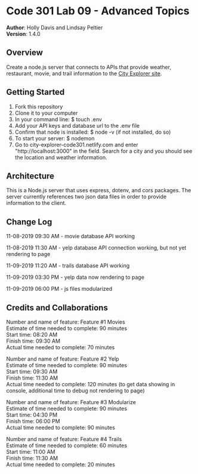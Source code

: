 # Code 301 Lab 09 - Advanced Topics  

**Author**: Holly Davis and Lindsay Peltier  
**Version**: 1.4.0
<!-- (increment the patch/fix version number if you make more commits past your first submission) -->

## Overview
Create a node.js server that connects to APIs that provide weather, restaurant, movie, and trail information to the [City Explorer site](city-explorer-code301.netlify.com). 

<!-- Provide a high level overview of what this application is and why you are building it, beyond the fact that it's an assignment for this class. (i.e. What's your problem domain?) -->

## Getting Started
<!-- What are the steps that a user must take in order to build this app on their own machine and get it running? -->
1. Fork this repository
2. Clone it to your computer
3. In your command line: $ touch .env
4. Add your API keys and database url to the .env file
5. Confirm that node is installed: $ node -v (if not installed, do so)
6. To start your server: $ nodemon
7. Go to city-explorer-code301.netlify.com and enter "http://localhost:3000" in the field. Search for a city and you should see the location and weather information. 

## Architecture
<!-- Provide a detailed description of the application design. What technologies (languages, libraries, etc) you're using, and any other relevant design information. -->

This is a Node.js server that uses express, dotenv, and cors packages. The server currently references two json data files in order to provide information to the client. 

## Change Log

11-08-2019 09:30 AM - movie database API working

11-08-2019 11:30 AM - yelp database API connection working, but not yet rendering to page

11-09-2019 11:20 AM - trails database API working

11-09-2019 03:30 PM - yelp data now rendering to page

11-09-2019 06:00 PM - js files modularized

<!-- Use this area to document the iterative changes made to your application as each feature is successfully implemented. Use time stamps. Here's an examples:

01-01-2001 4:59pm - Application now has a fully-functional express server, with a GET route for the location resource.-->

## Credits and Collaborations
<!-- Give credit (and a link) to other people or resources that helped you build this application. -->


Number and name of feature: Feature #1 Movies  
Estimate of time needed to complete: 90 minutes  
Start time: 08:20 AM  
Finish time: 09:30 AM  
Actual time needed to complete: 70 minutes  

Number and name of feature: Feature #2 Yelp  
Estimate of time needed to complete: 90 minutes  
Start time: 09:30 AM  
Finish time: 11:30 AM  
Actual time needed to complete: 120 minutes (to get data showing in console, additional time to debug not rendering to page)  

Number and name of feature: Feature #3 Modularize  
Estimate of time needed to complete: 90 minutes  
Start time: 04:30 PM  
Finish time: 06:00 PM  
Actual time needed to complete: 90 minutes  

Number and name of feature: Feature #4 Trails  
Estimate of time needed to complete: 60 minutes  
Start time: 11:00 AM  
Finish time: 11:30 AM  
Actual time needed to complete: 20 minutes  